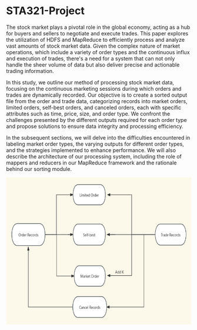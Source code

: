 # STA321-Project  
The stock market plays a pivotal role in the global economy, acting as a hub for buyers and sellers to negotiate and execute trades. This paper explores the utilization of HDFS and MapReduce to efficiently process and analyze vast amounts of stock market data. Given the complex nature of market operations, which include a variety of order types and the continuous influx and execution of trades, there's a need for a system that can not only handle the sheer volume of data but also deliver precise and actionable trading information.

In this study, we outline our method of processing stock market data, focusing on the continuous marketing sessions during which orders and trades are dynamically recorded. Our objective is to create a sorted output file from the order and trade data, categorizing records into market orders, limited orders, self-best orders, and canceled orders, each with specific attributes such as time, price, size, and order type. We confront the challenges presented by the different outputs required for each order type and propose solutions to ensure data integrity and processing efficiency.

In the subsequent sections, we will delve into the difficulties encountered in labeling market order types, the varying outputs for different order types, and the strategies implemented to enhance performance. We will also describe the architecture of our processing system, including the role of mappers and reducers in our MapReduce framework and the rationale behind our sorting module.

<div align="center">
    <img src="figure1.png" alt="Structure Overview" width="700" height="400">
</div>

